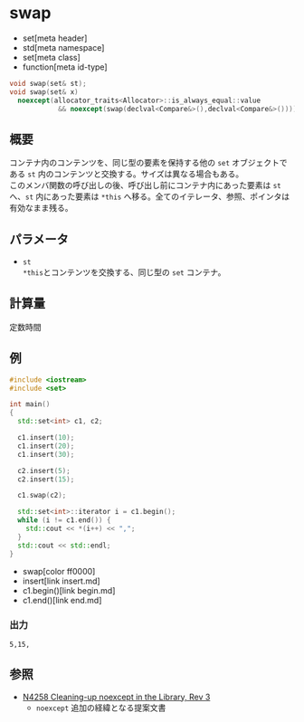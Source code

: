 # swap
* set[meta header]
* std[meta namespace]
* set[meta class]
* function[meta id-type]

```cpp
void swap(set& st);
void swap(set& x)
  noexcept(allocator_traits<Allocator>::is_always_equal::value
            && noexcept(swap(declval<Compare&>(),declval<Compare&>()))); // C++17
```

## 概要
コンテナ内のコンテンツを、同じ型の要素を保持する他の `set` オブジェクトである `st` 内のコンテンツと交換する。サイズは異なる場合もある。  
このメンバ関数の呼び出しの後、呼び出し前にコンテナ内にあった要素は `st` へ、`st` 内にあった要素は `*this` へ移る。全てのイテレータ、参照、ポインタは有効なまま残る。 


## パラメータ
- `st`  
	`*this`とコンテンツを交換する、同じ型の `set` コンテナ。


## 計算量
定数時間


## 例
```cpp example
#include <iostream>
#include <set>

int main()
{
  std::set<int> c1, c2;

  c1.insert(10);
  c1.insert(20);
  c1.insert(30);

  c2.insert(5);
  c2.insert(15);

  c1.swap(c2);

  std::set<int>::iterator i = c1.begin();
  while (i != c1.end()) {
    std::cout << *(i++) << ",";
  }
  std::cout << std::endl;
}
```
* swap[color ff0000]
* insert[link insert.md]
* c1.begin()[link begin.md]
* c1.end()[link end.md]

### 出力
```
5,15,
```

## 参照
- [N4258 Cleaning-up noexcept in the Library, Rev 3](http://www.open-std.org/jtc1/sc22/wg21/docs/papers/2014/n4258.pdf)
    - `noexcept` 追加の経緯となる提案文書
